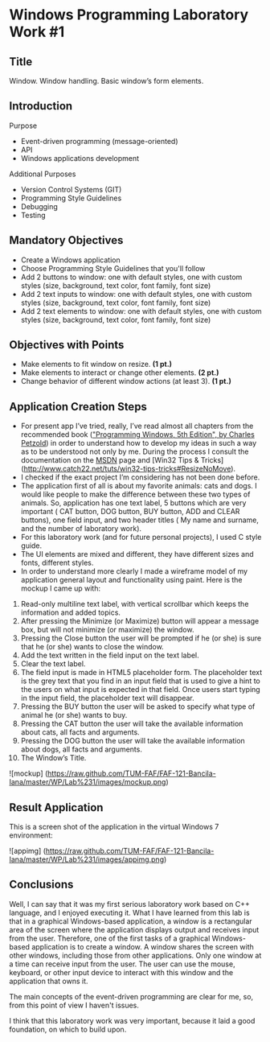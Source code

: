﻿Windows Programming Laboratory Work #1
======================================

Title
-----
Window. Window handling. Basic window’s form elements.

Introduction
------------
Purpose
*	Event-driven programming (message-oriented)
*	API
*	Windows applications development

Additional Purposes
*	Version Control Systems (GIT)
*	Programming Style Guidelines
*	Debugging
*	Testing

Mandatory Objectives
--------------------
*	Create a Windows application
*	Choose Programming Style Guidelines that you'll follow
*	Add 2 buttons to window: one with default styles, one with custom styles (size, background, text color, font family, font size)
*	Add 2 text inputs to window: one with default styles, one with custom styles (size, background, text color, font family, font size)
*	Add 2 text elements to window: one with default styles, one with custom styles (size, background, text color, font family, font size)

Objectives with Points
----------------------
*	Make elements to fit window on resize. **(1 pt.)**
*	Make elements to interact or change other elements. **(2 pt.)**
*	Change behavior of different window actions (at least 3). **(1 pt.)**

Application Creation Steps
--------------------------
*	For present app I’ve tried, really, I’ve read almost all chapters from the recommended book (["Programming Windows, 5th Edition", by Charles Petzold](http://www.charlespetzold.com/pw5/)) in order to understand how to develop my ideas in such a way as to be understood not only by me. During the process I consult the documentation on the [MSDN](http://msdn.microsoft.com) page and [Win32 Tips & Tricks] (http://www.catch22.net/tuts/win32-tips-tricks#ResizeNoMove).
*	I checked if the exact project I’m considering has not been done before.
*	The application first of all is about my favorite animals: cats and dogs. I would like people to make the difference between these two types of animals. So, application has one text label, 5 buttons which are very important ( CAT button, DOG button, BUY button, ADD and CLEAR buttons), one field input, and two header titles ( My name and surname, and the number of laboratory work).
*	For this laboratory work (and for future personal projects), I used C style guide.
*	The UI elements are mixed and different, they have different sizes and fonts, different styles.
*	In order to understand more clearly I made a wireframe model of my application general layout and functionality using paint. Here is the mockup I came up with:

1.	Read-only multiline text label, with vertical scrollbar which keeps the information and added topics.
2.	After pressing the Minimize (or Maximize) button will appear a message box, but will not minimize (or maximize) the window.
3.	Pressing the Close button the user will be prompted if he (or she) is sure that he (or she) wants to close the window.
4.	Add the text written in the field input on the text label.
5.	Clear the text label.
6.	The field input is made in HTML5 placeholder form. The placeholder text is the grey text that you find in an input field that is used to give a hint to the users on what input is expected in that field. Once users start typing in the input field, the placeholder text will disappear.
7.	Pressing the BUY button the user will be asked to specify what type of animal he (or she) wants to buy.
8.	Pressing the CAT button the user will take the available information about cats, all facts and arguments.
9.	Pressing the DOG button the user will take the available information about dogs, all facts and arguments.
10.	The Window’s Title.

![mockup] (https://raw.github.com/TUM-FAF/FAF-121-Bancila-Iana/master/WP/Lab%231/images/mockup.png)

Result Application
------------------
This is a screen shot of the application in the virtual Windows 7 environment:

![appimg] (https://raw.github.com/TUM-FAF/FAF-121-Bancila-Iana/master/WP/Lab%231/images/appimg.png)

Conclusions
-----------
  Well, I can say that it was my first serious laboratory work based on C++ language, and I enjoyed executing it. What I have learned from this lab is that in a graphical Windows-based application, a window is a rectangular area of the screen where the application displays output and receives input from the user. Therefore, one of the first tasks of a graphical Windows-based application is to create a window. A window shares the screen with other windows, including those from other applications. Only one window at a time can receive input from the user. The user can use the mouse, keyboard, or other input device to interact with this window and the application that owns it.
  
The main concepts of the event-driven programming are clear for me, so, from this point of view I haven't issues.

I think that this laboratory work was very important, because it laid a good foundation, on which to build upon. 
